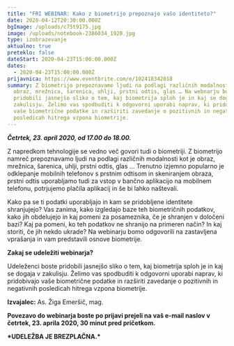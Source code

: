 ```yaml
---
title: "FRI WEBINAR: Kako z biometrijo prepoznajo vašo identiteto?"
date: 2020-04-12T20:30:00.000Z
bgImage: /uploads/c75t9175.jpg
image: /uploads/notebook-2386034_1920.jpg
type: izobrazevanje
aktualno: true
preteklo: false
dateStart: 2020-04-23T15:00:00.000Z
dates:
  - 2020-04-23T15:00:00.000Z
prijavnica: https://www.eventbrite.com/e/102418342018
summary: Z biometrijo prepoznavamo ljudi na podlagi različnih modalnosti kot je
  obraz, mrežnica, šarenica, uhlji, prstni odtis, glas … Na webnarju boste
  pridobili jasnejšo sliko o tem, kaj biometrija sploh je in kaj se dogaja v
  zakulisju. Želimo vas spodbuditi k odgovorni uporabi naprav, ki pridobivajo
  vaše biometrične podatke in razširiti zavedanje o pozitivnih in negativnih
  posledicah hitrega vzpona biometrije.
---
```

***Četrtek, 23. april 2020, od 17.00 do 18.00.***

Z napredkom tehnologije se vedno več govori tudi o biometriji. Z biometrijo namreč prepoznavamo ljudi na podlagi različnih modalnosti kot je obraz, mrežnica, šarenica, uhlji, prstni odtis, glas … Trenutno izjemno popularno je odklepanje mobilnih telefonov s prstnim odtisom in skeniranjem obraza, prstni odtis uporabljamo tudi za vstop v bančno aplikacijo na mobilnem telefonu, potrjujemo plačila aplikacij in še bi lahko naštevali.

Kako pa se ti podatki uporabljajo in kam se pridobljene identitete shranjujejo? Vas zanima, kako izgledajo baze teh biometričnih podatkov, kako jih obdelujejo in kaj pomeni za posameznika, če je shranjen v določeni bazi? Kaj pa pomeni, ko teh podatkov ne shranijo na primeren način? In kaj storiti, če jih nekdo ukrade? Na webinarju bomo odgovorili na zastavljena vprašanja in vam predstavili osnove biometrije.

**Zakaj se udeležiti webinarja?**

Udeleženci boste pridobili jasnejšo sliko o tem, kaj biometrija sploh je in kaj se dogaja v zakulisju. Želimo vas spodbuditi k odgovorni uporabi naprav, ki pridobivajo vaše biometrične podatke in razširiti zavedanje o pozitivnih in negativnih posledicah hitrega vzpona biometrije.

**Izvajalec:** As. Žiga Emeršič, mag.

**Povezavo do webinarja boste po prijavi prejeli na vaš e-mail naslov v četrtek, 23. aprila 2020, 30 minut pred pričetkom.**

**\*UDELEŽBA JE BREZPLAČNA.\***